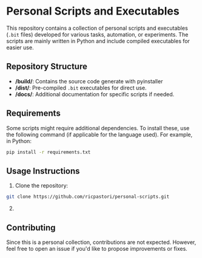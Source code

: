 # Personal Scripts and Executables

This repository contains a collection of personal scripts and executables (`.bit` files) developed for various tasks, automation, or experiments. The scripts are mainly written in Python and include compiled executables for easier use.

## Repository Structure

- **/build/**: Contains the source code generate with pyinstaller
- **/dist/**: Pre-compiled `.bit` executables for direct use.
- **/docs/**: Additional documentation for specific scripts if needed.

## Requirements

Some scripts might require additional dependencies. To install these, use the following command (if applicable for the language used). For example, in Python:

```bash
pip install -r requirements.txt
```

## Usage Instructions

1. Clone the repository:
```bash
git clone https://github.com/ricpastori/personal-scripts.git
```
2. 

## Contributing
Since this is a personal collection, contributions are not expected. However, feel free to open an issue if you'd like to propose improvements or fixes.